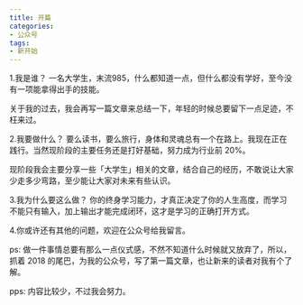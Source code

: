 ```yaml
---
title: 开篇
categories:
- 公众号
tags:
- 新开始
---
```



1.我是谁？
一名大学生，末流985，什么都知道一点，但什么都没有学好，至今没有一项能拿得出手的技能。

关于我的过去，我会再写一篇文章来总结一下，年轻的时候总要留下一点足迹，不枉来过。


2.我要做什么？
要么读书，要么旅行，身体和灵魂总有一个在路上。我现在正在践行。当然现阶段的主要任务还是打好基础，努力成为行业前 20%。

现阶段我会主要分享一些「大学生」相关的文章，结合自己的经历，不敢说让大家少走多少弯路，至少能让大家对未来有些认识。

3.我为什么要这么做？
你的终身学习能力，才真正决定了你的人生高度，而学习不能只有输入，加上输出才能完成闭环，这才是学习的正确打开方式。

4.你或许还有其他的问题，欢迎在公众号给我留言。

ps: 做一件事情总要有那么一点仪式感，不然不知道什么时候就又放弃了，所以，抓着 2018 的尾巴，为我的公众号，写了第一篇文章，也让新来的读者对我有个了解。

pps: 内容比较少，不过我会努力。

